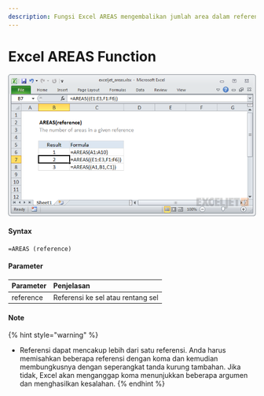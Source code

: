 ```yaml
---
description: Fungsi Excel AREAS mengembalikan jumlah area dalam referensi yang diberikan.
---
```


# Excel AREAS Function

![Sumber : https://exceljet.net/excel-functions/excel-areas-function ](../.gitbook/assets/areas.png)



#### Syntax

```text
=AREAS (reference)
```

#### Parameter 

| **Parameter** | **Penjelasan** |
| :--- | :--- |
|  reference | Referensi ke sel atau rentang sel |

#### Note

{% hint style="warning" %}
* Referensi dapat mencakup lebih dari satu referensi. Anda harus memisahkan beberapa referensi dengan koma dan kemudian membungkusnya dengan seperangkat tanda kurung tambahan. Jika tidak, Excel akan menganggap koma menunjukkan beberapa argumen dan menghasilkan kesalahan.
{% endhint %}



